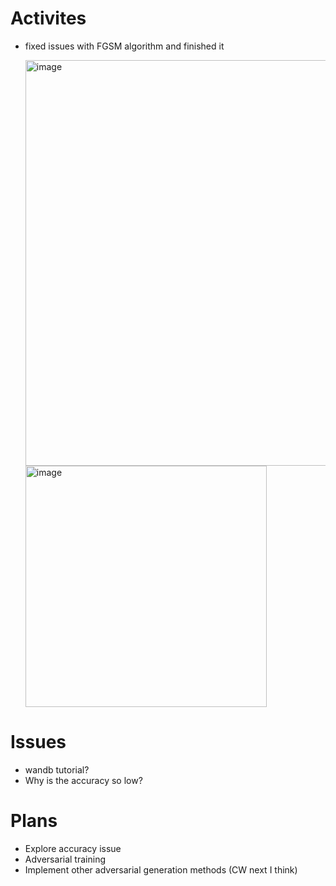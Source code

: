 # Activites
* fixed issues with FGSM algorithm and finished it
  
  <img width="649" alt="image" src="https://github.com/christymarc/ARCS_Reports/assets/70297740/c4d8e2c4-c96a-4a38-8773-e4ce85d2cbaf">
  
  <img width="386" alt="image" src="https://github.com/christymarc/ARCS_Reports/assets/70297740/5204dfa5-f38b-4d0a-8954-1b5ce9830909">

# Issues
* wandb tutorial?
* Why is the accuracy so low?

# Plans
* Explore accuracy issue
* Adversarial training
* Implement other adversarial generation methods (CW next I think)
